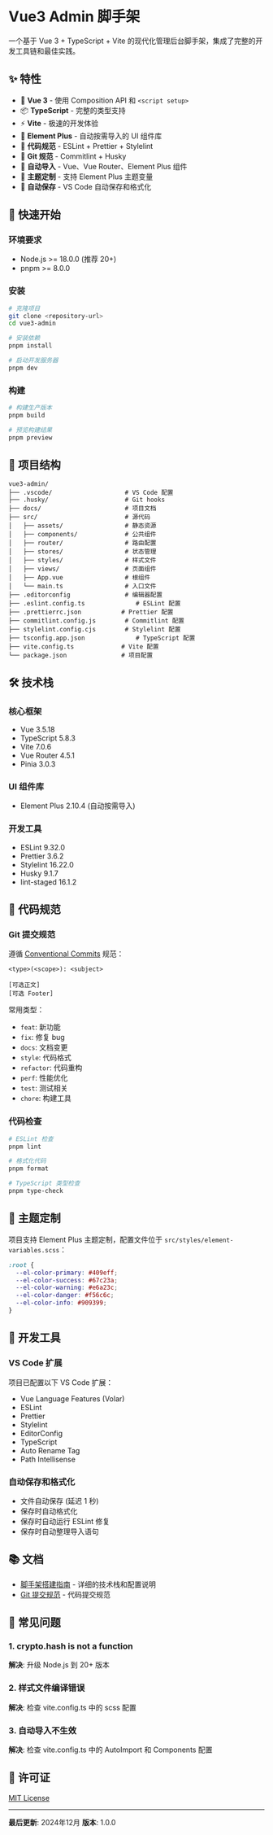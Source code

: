 # Vue3 Admin 脚手架

一个基于 Vue 3 + TypeScript + Vite 的现代化管理后台脚手架，集成了完整的开发工具链和最佳实践。

## ✨ 特性

- 🚀 **Vue 3** - 使用 Composition API 和 `<script setup>`
- 📦 **TypeScript** - 完整的类型支持
- ⚡ **Vite** - 极速的开发体验
- 🎨 **Element Plus** - 自动按需导入的 UI 组件库
- 📝 **代码规范** - ESLint + Prettier + Stylelint
- 🔧 **Git 规范** - Commitlint + Husky
- 🎯 **自动导入** - Vue、Vue Router、Element Plus 组件
- 🌙 **主题定制** - 支持 Element Plus 主题变量
- 💾 **自动保存** - VS Code 自动保存和格式化

## 🚀 快速开始

### 环境要求

- Node.js >= 18.0.0 (推荐 20+)
- pnpm >= 8.0.0

### 安装

```bash
# 克隆项目
git clone <repository-url>
cd vue3-admin

# 安装依赖
pnpm install

# 启动开发服务器
pnpm dev
```

### 构建

```bash
# 构建生产版本
pnpm build

# 预览构建结果
pnpm preview
```

## 📁 项目结构

```
vue3-admin/
├── .vscode/                    # VS Code 配置
├── .husky/                     # Git hooks
├── docs/                       # 项目文档
├── src/                        # 源代码
│   ├── assets/                 # 静态资源
│   ├── components/             # 公共组件
│   ├── router/                 # 路由配置
│   ├── stores/                 # 状态管理
│   ├── styles/                 # 样式文件
│   ├── views/                  # 页面组件
│   ├── App.vue                 # 根组件
│   └── main.ts                 # 入口文件
├── .editorconfig               # 编辑器配置
├── .eslint.config.ts              # ESLint 配置
├── .prettierrc.json           # Prettier 配置
├── commitlint.config.js        # Commitlint 配置
├── stylelint.config.cjs        # Stylelint 配置
├── tsconfig.app.json              # TypeScript 配置
├── vite.config.ts             # Vite 配置
└── package.json               # 项目配置
```

## 🛠 技术栈

### 核心框架

- Vue 3.5.18
- TypeScript 5.8.3
- Vite 7.0.6
- Vue Router 4.5.1
- Pinia 3.0.3

### UI 组件库

- Element Plus 2.10.4 (自动按需导入)

### 开发工具

- ESLint 9.32.0
- Prettier 3.6.2
- Stylelint 16.22.0
- Husky 9.1.7
- lint-staged 16.1.2

## 📝 代码规范

### Git 提交规范

遵循 [Conventional Commits](https://www.conventionalcommits.org/) 规范：

```
<type>(<scope>): <subject>

[可选正文]
[可选 Footer]
```

常用类型：

- `feat`: 新功能
- `fix`: 修复 bug
- `docs`: 文档变更
- `style`: 代码格式
- `refactor`: 代码重构
- `perf`: 性能优化
- `test`: 测试相关
- `chore`: 构建工具

### 代码检查

```bash
# ESLint 检查
pnpm lint

# 格式化代码
pnpm format

# TypeScript 类型检查
pnpm type-check
```

## 🎨 主题定制

项目支持 Element Plus 主题定制，配置文件位于 `src/styles/element-variables.scss`：

```scss
:root {
  --el-color-primary: #409eff;
  --el-color-success: #67c23a;
  --el-color-warning: #e6a23c;
  --el-color-danger: #f56c6c;
  --el-color-info: #909399;
}
```

## 🔧 开发工具

### VS Code 扩展

项目已配置以下 VS Code 扩展：

- Vue Language Features (Volar)
- ESLint
- Prettier
- Stylelint
- EditorConfig
- TypeScript
- Auto Rename Tag
- Path Intellisense

### 自动保存和格式化

- 文件自动保存 (延迟 1 秒)
- 保存时自动格式化
- 保存时自动运行 ESLint 修复
- 保存时自动整理导入语句

## 📚 文档

- [脚手架搭建指南](./docs/scaffold-guide.md) - 详细的技术栈和配置说明
- [Git 提交规范](./docs/commit-convention.md) - 代码提交规范

## 🐛 常见问题

### 1. crypto.hash is not a function

**解决**: 升级 Node.js 到 20+ 版本

### 2. 样式文件编译错误

**解决**: 检查 vite.config.ts 中的 scss 配置

### 3. 自动导入不生效

**解决**: 检查 vite.config.ts 中的 AutoImport 和 Components 配置

## 📄 许可证

[MIT License](./LICENSE)

---

**最后更新**: 2024年12月
**版本**: 1.0.0
